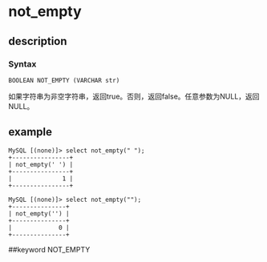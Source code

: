 <!--
Licensed to the Apache Software Foundation (ASF) under one
or more contributor license agreements.  See the NOTICE file
distributed with this work for additional information
regarding copyright ownership.  The ASF licenses this file
to you under the Apache License, Version 2.0 (the
"License"); you may not use this file except in compliance
with the License.  You may obtain a copy of the License at

  http://www.apache.org/licenses/LICENSE-2.0

Unless required by applicable law or agreed to in writing,
software distributed under the License is distributed on an
"AS IS" BASIS, WITHOUT WARRANTIES OR CONDITIONS OF ANY
KIND, either express or implied.  See the License for the
specific language governing permissions and limitations
under the License.
-->

# not_empty
## description
### Syntax

`BOOLEAN NOT_EMPTY (VARCHAR str)`

如果字符串为非空字符串，返回true。否则，返回false。任意参数为NULL，返回NULL。

## example

```
MySQL [(none)]> select not_empty(" ");
+----------------+
| not_empty(' ') |
+----------------+
|              1 |
+----------------+

MySQL [(none)]> select not_empty("");
+---------------+
| not_empty('') |
+---------------+
|             0 |
+---------------+
```
##keyword
NOT_EMPTY